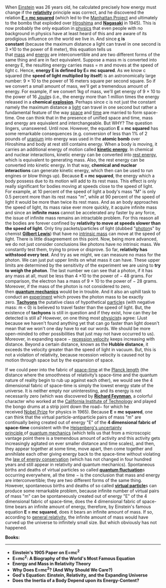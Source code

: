 <p>When&nbsp;<a href="https://en.wikipedia.org/wiki/Albert_Einstein" target="_blank" rel="nofollow noopener">Einstein</a>&nbsp;was 26 years old, he calculated precisely how energy must change if the&nbsp;<a href="https://en.wikipedia.org/wiki/Special_relativity" target="_blank" rel="nofollow noopener"><strong>relativity</strong></a>&nbsp;principle was correct, and he discovered the relation&nbsp;<a href="https://en.wikipedia.org/wiki/Mass%E2%80%93energy_equivalence" target="_blank" rel="nofollow noopener"><strong>E = mc squared</strong></a>&nbsp;(which led to the&nbsp;<a href="https://en.wikipedia.org/wiki/Manhattan_Project" target="_blank" rel="nofollow noopener">Manhattan Project</a>&nbsp;and ultimately to the bombs that exploded over&nbsp;<a href="https://en.wikipedia.org/wiki/Hiroshima" target="_blank" rel="nofollow noopener">Hiroshima</a>&nbsp;and&nbsp;<a href="https://en.wikipedia.org/wiki/Nagasaki" target="_blank" rel="nofollow noopener"><strong>Nagasaki</strong></a>&nbsp;in 1945). This is now probably the only equation in&nbsp;<a href="https://en.wikipedia.org/wiki/Physics" target="_blank" rel="nofollow noopener">physics</a>&nbsp;that even people with no background in physics have at least heard of this and are aware of its prodigious influence on the world we live in. And since&nbsp;<a href="https://en.wikipedia.org/wiki/Speed_of_light" target="_blank" rel="nofollow noopener"><strong>c</strong></a><strong>&nbsp;is constant</strong>&nbsp;(because the maximum distance a light can travel in one second is 3 &times;10 to the power of 8 meter), this equation tells us that&nbsp;<a href="https://en.wikipedia.org/wiki/Mass" target="_blank" rel="nofollow noopener">mass</a>&nbsp;and&nbsp;<a href="https://en.wikipedia.org/wiki/Energy" target="_blank" rel="nofollow noopener">energy</a>&nbsp;are interconvertible and are two different forms of the same thing and are in fact equivalent. Suppose a mass m is converted into energy E, the resulting energy carries mass = m and moves at the speed of light c. Hence,&nbsp;<strong>energy E is defined by E= mc squared</strong>. As we know c squared (the&nbsp;<strong>speed of light multiplied by itself</strong>) is an astronomically large number: 9 &times; 10 to the power of 16 meters square per second square. So if we convert a small amount of mass, we'll get a tremendous amount of energy. For example, if we convert 1kg of mass, we'll get energy of 9 &times; 10 to the power of 16&nbsp;<a href="https://en.wikipedia.org/wiki/Joule" target="_blank" rel="nofollow noopener">Joule</a>s (i.e., the energy more than 1 million times the energy released in a&nbsp;<strong>chemical&nbsp;</strong><a href="https://en.wikipedia.org/wiki/Explosion" target="_blank" rel="nofollow noopener"><strong>explosion</strong></a>. Perhaps since c is not just the constant namely the maximum distance a&nbsp;<a href="https://en.wikipedia.org/wiki/Light" target="_blank" rel="nofollow noopener">light</a>&nbsp;can travel in one second but rather a fundamental feature of the way&nbsp;<a href="https://en.wikipedia.org/wiki/Space" target="_blank" rel="nofollow noopener">space</a>&nbsp;and&nbsp;<a href="https://en.wikipedia.org/wiki/Time" target="_blank" rel="nofollow noopener">time</a>&nbsp;are married to form space-time. One can think that in the presence of unified space and time, mass and energy are equivalent and interchangeable. But WHY? The question lingers, unanswered. Until now. However, the equation&nbsp;<strong>E = mc squared</strong>&nbsp;has some remarkable consequences (e.g. conversion of less than 1% of 2 pounds of&nbsp;<a href="https://en.wikipedia.org/wiki/Uranium" target="_blank" rel="nofollow noopener">uranium</a>&nbsp;into energy was used in the&nbsp;<strong>atomic bomb</strong>&nbsp;over Hiroshima and body at rest still contains energy. When a body is moving, it carries an additional energy of motion called&nbsp;<a href="https://en.wikipedia.org/wiki/Kinetic_energy" target="_blank" rel="nofollow noopener"><strong>kinetic energy</strong></a>. In chemical and nuclear interactions, kinetic energy can be converted into&nbsp;<a href="https://en.wikipedia.org/wiki/Invariant_mass#Rest_energy" target="_blank" rel="nofollow noopener">rest energy</a>, which is equivalent to generating mass. Also, the rest energy can be converted into kinetic energy. In that way,&nbsp;<strong>chemical and nuclear interactions</strong>&nbsp;can generate kinetic energy, which then can be used to run engines or blow things up). Because&nbsp;<strong>E = mc squared</strong>, the energy which a body possess due to its motion will add to its rest mass. This effect is only really significant for bodies moving at speeds close to the speed of light. For example, at 10 percent of the speed of light a body's mass "M" is only 0.5 percent more than its rest mass "m", while at 90 percent of the speed of light it would be more than twice its rest mass. And as an body approaches the speed of light, its mass raise ever more quickly, it acquire infinite mass and since an&nbsp;<strong>infinite mass</strong>&nbsp;cannot be accelerated any faster by any force, the issue of infinite mass remains an intractable problem. For this reason all the bodies are forever confined by&nbsp;<strong>relativity to move at speeds slower than the speed of light</strong>. Only tiny packets/particles of light (dubbed "<a href="https://en.wikipedia.org/wiki/Photon" target="_blank" rel="nofollow noopener">photon</a>s" by chemist&nbsp;<a href="https://en.wikipedia.org/wiki/Gilbert_N._Lewis" target="_blank" rel="nofollow noopener"><strong>Gilbert Lewis</strong></a>) that have no&nbsp;<a href="https://en.wikipedia.org/wiki/Invariant_mass" target="_blank" rel="nofollow noopener">intrinsic mass</a>&nbsp;can move at the speed of light. There is little disagreement on this point. Now, being more advanced, we do not just consider conclusions like photons have no intrinsic mass. We constantly test them, trying to prove or disprove. So far,&nbsp;<strong>relativity has withstood every test</strong>. And try as we might, we can measure no mass for the photon. We can just put upper limits on what mass it can have. These upper limits are determined by the sensitivity of the experiment we are using to&nbsp;<strong>try to weigh the photon</strong>. The last number we can see that a photon, if it has any mass at all, must be less than 4 &times;10 to the power of &minus; 48 grams. For comparison, the electron has a mass of 9 &times; 10 to the power of &minus; 28 grams. Moreover, if the mass of the photon is not considered to zero, then&nbsp;<a href="https://en.wikipedia.org/wiki/Quantum_mechanics" target="_blank" rel="nofollow noopener"><strong>quantum mechanics</strong></a>&nbsp;would be in trouble. And it also an uphill task to conduct an&nbsp;<a href="https://en.wikipedia.org/wiki/Experiment" target="_blank" rel="nofollow noopener">experiment</a>&nbsp;which proves the photon mass to be exactly zero.&nbsp;<a href="https://en.wikipedia.org/wiki/Tachyon" target="_blank" rel="nofollow noopener"><strong>Tachyons</strong></a>&nbsp;the putative class of hypothetical&nbsp;<a href="https://en.wikipedia.org/wiki/Particle" target="_blank" rel="nofollow noopener">particle</a>s (with negative mass: m &lt; 0) is believed to travel faster than the speed of light. But, the existence of&nbsp;<strong>tachyons</strong>&nbsp;is still in question and if they exist, how can they be detected is still a? However, on one thing most&nbsp;<a href="https://en.wikipedia.org/wiki/Physicist" target="_blank" rel="nofollow noopener">physicist</a>s agree: (Just because we haven't found anything yet that can go faster than light doesn't mean that we won't one day have to eat our words. We should be more open-minded to other possibilities that just may not have occurred to us). Moreover, in expanding space &minus;&nbsp;<a href="https://en.wikipedia.org/wiki/Recessional_velocity" target="_blank" rel="nofollow noopener">recession velocity</a>&nbsp;keeps increasing with distance. Beyond a certain distance, known as the&nbsp;<strong>Hubble distance</strong>, it exceeds the velocity greater than the speed of light in vacuum. But, this is not a violation of relativity, because recession velocity is caused not by motion through space but by the expansion of space.</p>
<p>If we could peer into the fabric of&nbsp;<a href="https://en.wikipedia.org/wiki/Spacetime" target="_blank" rel="nofollow noopener">space-time</a>&nbsp;at the&nbsp;<a href="https://en.wikipedia.org/wiki/Planck_length" target="_blank" rel="nofollow noopener">Planck length</a>&nbsp;(the distance where the smoothness of relativity&rsquo;s space-time and the quantum nature of reality begin to rub up against each other), we would see the 4 dimensional fabric of space-time is simply the lowest energy state of the universe. It is neither empty nor uninteresting, and its energy is not necessarily zero (which was discovered by&nbsp;<a href="https://en.wikipedia.org/wiki/Richard_Feynman" target="_blank" rel="nofollow noopener"><strong>Richard Feynman</strong></a>, a colorful character who worked at the&nbsp;<a href="https://en.wikipedia.org/wiki/California_Institute_of_Technology" target="_blank" rel="nofollow noopener">California Institute of Technology</a>&nbsp;and played the bongo drums at a strip joint down the road&minus; for which he received&nbsp;<a href="https://en.wikipedia.org/wiki/Nobel_Prize" target="_blank" rel="nofollow noopener">Nobel Prize</a>&nbsp;for physics in 1965). Because&nbsp;<strong>E = mc squared</strong>, one can think that the virtual particle-antiparticle pairs of mass "m" are continually being created out of energy "E" of the&nbsp;<strong>4 dimensional fabric of space-time</strong>&nbsp;consistent with the&nbsp;<a href="https://en.wikipedia.org/wiki/Uncertainty_principle" target="_blank" rel="nofollow noopener">Heisenberg's uncertainty principle&nbsp;</a>of&nbsp;<a href="https://en.wikipedia.org/wiki/Quantum_mechanics" target="_blank" rel="nofollow noopener">quantum mechanics</a>&nbsp;(which tells us that from a microscopic vantage point there is a tremendous amount of activity and this activity gets increasingly agitated on ever smaller distance and time scales), and then, they appear together at some time, move apart, then come together and annihilate each other giving energy back to the space-time without violating the&nbsp;<a href="https://en.wikipedia.org/wiki/Conservation_of_energy" target="_blank" rel="nofollow noopener">law of energy conservation</a>&nbsp;(which has not changed in four hundred years and still appear in relativity and quantum mechanics). Spontaneous births and deaths of virtual particles so called&nbsp;<a href="https://en.wikipedia.org/wiki/Quantum_fluctuation" target="_blank" rel="nofollow noopener"><strong>quantum fluctuation</strong></a>s occurring everywhere, all the time &minus; is the conclusion that mass and energy are interconvertible; they are two different forms of the same thing. However, spontaneous births and deaths of so called&nbsp;<a href="https://en.wikipedia.org/wiki/Virtual_particle" target="_blank" rel="nofollow noopener"><strong>virtual particle</strong></a>s can produce some remarkable problem, because infinite number of virtual pairs of mass "m" can be spontaneously created out of energy "E" of the 4 dimensional fabric of space-time, does the 4 dimensional fabric of space-time bears an infinite amount of energy, therefore, by Einstein's famous equation&nbsp;<strong>E = mc squared</strong>, does it bears an infinite amount of mass. If so, according to&nbsp;<a href="https://en.wikipedia.org/wiki/General_relativity" target="_blank" rel="nofollow noopener">general relativity</a>, the infinite amount of mass would have curved up the universe to infinitely small size. But which obviously has not happened.</p>
<p><strong>Books:</strong></p>
<hr>


<ul>
                                <li><b><a target="_blank" href="https://github.com/manjunath5496/Einstein-s-Big-Idea-E-mc-squared/blob/master/em(1).pdf" style="text-decoration:none;">Einstein's 1905 Paper on E=mc<sup>2</sup> </a></b></li>
                                <li><b><a target="_blank" href="https://github.com/manjunath5496/Einstein-s-Big-Idea-E-mc-squared/blob/master/em(2).pdf" style="text-decoration:none;">E=mc<sup>2</sup>: A Biography of the World's Most Famous Equation</a></b></li>
                                <li><b><a target="_blank" href="https://github.com/manjunath5496/Einstein-s-Big-Idea-E-mc-squared/blob/master/em(3).pdf" style="text-decoration:none;">Energy and Mass in Relativity Theory</a></b></li>
                               
<li><b><a target="_blank" href="https://github.com/manjunath5496/Einstein-s-Big-Idea-E-mc-squared/blob/master/em(4).pdf" style="text-decoration:none;">Why Does E=mc<sup>2</sup>? (And Why Should We Care?)</a></b></li>
                                <li><b><a target="_blank" href="https://github.com/manjunath5496/Einstein-s-Big-Idea-E-mc-squared/blob/master/em(5).pdf" style="text-decoration:none;"> God's Equation: Einstein, Relativity, and the Expanding Universe </a></b></li>
                                    <li><b><a target="_blank" href="https://github.com/manjunath5496/Einstein-s-Big-Idea-E-mc-squared/blob/master/em(6).pdf" style="text-decoration:none;"> Does the Inertia of a Body Depend upon its Energy-Content? </a></b></li> 
                                
</ul>
